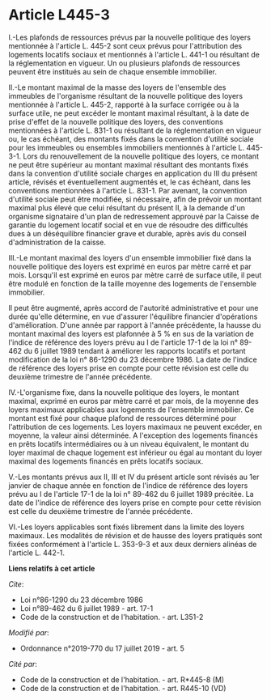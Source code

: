 # Article L445-3

I.-Les plafonds de ressources prévus par la nouvelle politique des loyers mentionnée à l'article L. 445-2 sont ceux prévus
pour l'attribution des logements locatifs sociaux et mentionnés à l'article L. 441-1 ou résultant de la réglementation en
vigueur. Un ou plusieurs plafonds de ressources peuvent être institués au sein de chaque ensemble immobilier. 

II.-Le montant maximal de la masse des loyers de l'ensemble des immeubles de l'organisme résultant de la nouvelle politique
des loyers mentionnée à l'article L. 445-2, rapporté à la surface corrigée ou à la surface utile, ne peut excéder le montant
maximal résultant, à la date de prise d'effet de la nouvelle politique des loyers, des conventions mentionnées à l'article
L. 831-1 ou résultant de la réglementation en vigueur ou, le cas échéant, des montants fixés dans la convention d'utilité
sociale pour les immeubles ou ensembles immobiliers mentionnés à l'article L. 445-3-1. Lors du renouvellement de la nouvelle
politique des loyers, ce montant ne peut être supérieur au montant maximal résultant des montants fixés dans la convention
d'utilité sociale charges en application du III du présent article, révisés et éventuellement augmentés et, le cas échéant,
dans les conventions mentionnées à l'article    L. 831-1. Par avenant, la convention d'utilité sociale peut être modifiée, si
nécessaire, afin de prévoir un montant maximal plus élevé que celui résultant du présent II, à la demande d'un organisme
signataire d'un plan de redressement approuvé par la Caisse de garantie du logement locatif social et en vue de résoudre des
difficultés dues à un déséquilibre financier grave et durable, après avis du conseil d'administration de la caisse. 

III.-Le montant maximal des loyers d'un ensemble immobilier fixé dans la nouvelle politique des loyers est exprimé en euros
par mètre carré et par mois. Lorsqu'il est exprimé en euros par mètre carré de surface utile, il peut être modulé en fonction
de la taille moyenne des logements de l'ensemble immobilier. 

Il peut être augmenté, après accord de l'autorité administrative et pour une durée qu'elle détermine, en vue d'assurer
l'équilibre financier d'opérations d'amélioration. D'une année par rapport à l'année précédente, la hausse du montant maximal
des loyers est plafonnée à 5 % en sus de la variation de l'indice de référence des loyers prévu au I de l'article 17-1 de la
loi n° 89-462 du 6 juillet 1989 tendant à améliorer les rapports locatifs et portant modification de la loi n° 86-1290 du 23
décembre 1986. La date de l'indice de référence des loyers prise en compte pour cette révision est celle du deuxième
trimestre de l'année précédente. 

IV.-L'organisme fixe, dans la nouvelle politique des loyers, le montant maximal, exprimé en euros par mètre carré et par
mois, de la moyenne des loyers maximaux applicables aux logements de l'ensemble immobilier. Ce montant est fixé pour chaque
plafond de ressources déterminé pour l'attribution de ces logements. Les loyers maximaux ne peuvent excéder, en moyenne, la
valeur ainsi déterminée. A l'exception des logements financés en prêts locatifs intermédiaires ou à un niveau équivalent, le
montant du loyer maximal de chaque logement est inférieur ou égal au montant du loyer maximal des logements financés en prêts
locatifs sociaux. 

V.-Les montants prévus aux II, III et IV du présent article sont révisés au 1er janvier de chaque année en fonction de
l'indice de référence des loyers prévu au I de l'article 17-1 de la loi n° 89-462 du 6 juillet 1989 précitée. La date de
l'indice de référence des loyers prise en compte pour cette révision est celle du deuxième trimestre de l'année précédente. 

VI.-Les loyers applicables sont fixés librement dans la limite des loyers maximaux. Les modalités de révision et de hausse
des loyers pratiqués sont fixées conformément à l'article L. 353-9-3 et aux deux derniers alinéas de l'article L. 442-1.

**Liens relatifs à cet article**

_Cite_:

  - Loi n°86-1290 du 23 décembre 1986
  - Loi n°89-462 du 6 juillet 1989 - art. 17-1
  - Code de la construction et de l'habitation. - art. L351-2

_Modifié par_:

  - Ordonnance n°2019-770 du 17 juillet 2019 - art. 5

_Cité par_:

  - Code de la construction et de l'habitation. - art. R*445-8 (M)
  - Code de la construction et de l'habitation. - art. R445-10 (VD)
